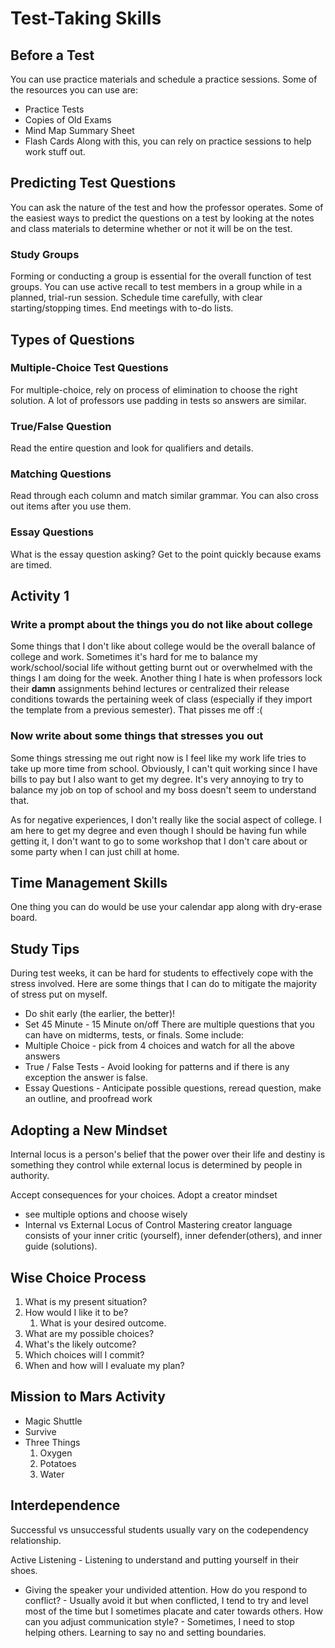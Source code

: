 # Test-Taking Skills

## Before a Test
You can use practice materials and schedule a practice sessions. Some of the resources you can use are:
- Practice Tests
- Copies of Old Exams
- Mind Map Summary Sheet
- Flash Cards
Along with this, you can rely on practice sessions to help work stuff out.

## Predicting Test Questions

You can ask the nature of the test and how the professor operates. Some of the easiest ways to predict the questions on a test by looking at the notes and class materials to determine whether or not it will be on the test. 
### Study Groups

Forming or conducting a group is essential for the overall function of test groups. You can use active recall to test members in a group while in a planned, trial-run session. Schedule time carefully, with clear starting/stopping times. End meetings with to-do lists.

## Types of Questions
### Multiple-Choice Test Questions

For multiple-choice, rely on process of elimination to choose the right solution. A lot of professors use padding in tests so answers are similar.

### True/False Question

Read the entire question and look for qualifiers and details. 

### Matching Questions

Read through each column and match similar grammar. You can also cross out items after you use them. 

### Essay Questions
What is the essay question asking? Get to the point quickly because exams are timed.

## Activity 1

### Write a prompt about the things you do not like about college
Some things that I don't like about college would be the overall balance of college and work. Sometimes it's hard for me to balance my work/school/social life without getting burnt out or overwhelmed with the things I am doing for the week. Another thing I hate is when professors lock their **damn** assignments behind lectures or centralized their release conditions towards the pertaining week of class (especially if they import the template from a previous semester). That pisses me off :(

### Now write about some things that stresses you out
Some things stressing me out right now is I feel like my work life tries to take up more time from school. Obviously, I can't quit working since I have bills to pay but I also want to get my degree. It's very annoying to try to balance my job on top of school and my boss doesn't seem to understand that. 

As for negative experiences, I don't really like the social aspect of college. I am here to get my degree and even though I should be having fun while getting it, I don't want to go to some workshop that I don't care about or some party when I can just chill at home. 

## Time Management Skills

One thing you can do would be use your calendar app along with dry-erase board. 

## Study Tips
During test weeks, it can be hard for students to effectively cope with the stress involved. Here are some things that I can do to mitigate the majority of stress put on myself.

- Do shit early (the earlier, the better)!
- Set 45 Minute - 15 Minute on/off
There are multiple questions that you can have on midterms, tests, or finals. Some include:
- Multiple Choice - pick from 4 choices and watch for all the above answers
- True / False Tests - Avoid looking for patterns and if there is any exception the answer is false.
- Essay Questions - Anticipate possible questions, reread question, make an outline, and proofread work
## Adopting a New Mindset

Internal locus is a person's belief that the power over their life and destiny is something they control while external locus is determined by people in authority.

Accept consequences for your choices. Adopt a creator mindset
- see multiple options and choose wisely
- Internal vs External Locus of Control
Mastering creator language consists of your inner critic (yourself), inner defender(others), and inner guide (solutions).

## Wise Choice Process
1. What is my present situation?
2. How would I like it to be?
	1. What is your desired outcome. 
3. What are my possible choices?
4. What's the likely outcome?
5. Which choices will I commit?
6. When and how will I evaluate my plan?


## Mission to Mars Activity
- Magic Shuttle
- Survive
- Three Things
	1. Oxygen
	2. Potatoes
	3. Water
## Interdependence
Successful vs unsuccessful students usually vary on the codependency relationship. 

Active Listening - Listening to understand and putting yourself in their shoes. 
- Giving the speaker your undivided attention.
How do you respond to conflict? - Usually avoid it but when conflicted, I tend to try and level most of the time but I sometimes placate and cater towards others. 
How can you adjust communication style? - Sometimes, I need to stop helping others. Learning to say no and setting boundaries.